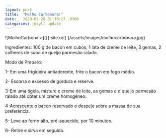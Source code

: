 ```yaml
---
layout: post
title:  "Molho Carbonara!"
date:   2020-09-28 01:19:17 -0300
categories: jekyll update
---
```

![MolhoCarbonara]({{ site.url} }/assets/images/molhocarbonara.jpg)

Ingredientes:
100 g de bacon em cubos,
1 lata de creme de leite,
3 gemas,
2 colheres de sopa de queijo parmesão ralado.

Modo de Preparo:

1- Em uma frigideira antiaderente, frite o bacon em fogo médio.

2- Escorra o excesso de gordura e reserve.

3-Em uma tigela, misture o creme de leite, as gemas e o queijo parmesão ralado até obter um creme homogêneo.

4-Acrescente o bacon reservado e despeje sobre a massa de sua preferência.

5- Leve ao forno alto, pré-aquecido, por 10 minutos.

6- Retire e sirva em seguida.